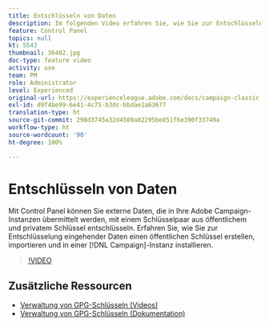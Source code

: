 ```yaml
---
title: Entschlüsseln von Daten
description: Im folgenden Video erfahren Sie, wie Sie zur Entschlüsselung von Daten einen öffentlichen Schlüssel generieren, importieren und in einer Campaign-Instanz installieren.
feature: Control Panel
topics: null
kt: 5543
thumbnail: 36482.jpg
doc-type: feature video
activity: use
team: PM
role: Administrator
level: Experienced
original-url: https://experienceleague.adobe.com/docs/campaign-classic-learn/tutorials/administrating/control-panel-acc/gpg-key-management/decrypting-data.html
exl-id: d9f4be99-6e41-4c75-b3dc-bbdae1a63677
translation-type: ht
source-git-commit: 298d3745a32d4509a82295be851f6e390f33749a
workflow-type: ht
source-wordcount: '90'
ht-degree: 100%

---
```


# Entschlüsseln von Daten

Mit Control Panel können Sie externe Daten, die in Ihre Adobe Campaign-Instanzen übermittelt werden, mit einem Schlüsselpaar aus öffentlichem und privatem Schlüssel entschlüsseln.
Erfahren Sie, wie Sie zur Entschlüsselung eingehender Daten einen öffentlichen Schlüssel erstellen, importieren und in einer [!DNL Campaign]-Instanz installieren.

>[!VIDEO](https://video.tv.adobe.com/v/36482?quality=12)

## Zusätzliche Ressourcen

* [Verwaltung von GPG-Schlüsseln (Videos)](./gpg-key-management-overview.md)
* [Verwaltung von GPG-Schlüsseln (Dokumentation)](https://docs.adobe.com/content/help/de-DE/control-panel/using/instances-settings/gpg-keys-management.html)
